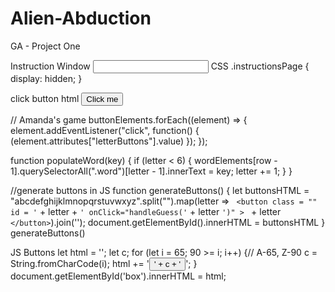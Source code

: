 # Alien-Abduction
GA - Project One

Instruction Window
<input class='instructionsPage' img>
CSS .instructionsPage {
    display: hidden;
    }

click button html
<button onclick="clickButton()">Click me</button>


// Amanda's game
buttonElements.forEach((element) => {
    element.addEventListener("click", function() {
    (element.attributes["letterButtons"].value)
    }); 
 });

function populateWord(key) {
   if (letter < 6) {
   wordElements[row - 1].querySelectorAll(".word")[letter - 1].innerText = key;
   letter += 1;
   }
}


//generate buttons in JS
function generateButtons() {
    let buttonsHTML = "abcdefghijklmnopqrstuvwxyz".split("").map(letter =>
        `
            <button
                class = ""
                id = '` + letter + `'
                onClick="handleGuess('` + letter `')"
            >
                ` + letter `
            </button>
            `).join('');
        document.getElementById().innerHTML = buttonsHTML
}
generateButtons()



JS Buttons
let html = '';
let c;
for (let i = 65; 90 >= i; i++) {// A-65, Z-90
  c = String.fromCharCode(i);
  html += '<button onclick="setLetter(\'' + c + '\');">' + c + '</button>';
}
document.getElementById('box').innerHTML = html;

<div id="box"></div>
<div id="name"></div>  
